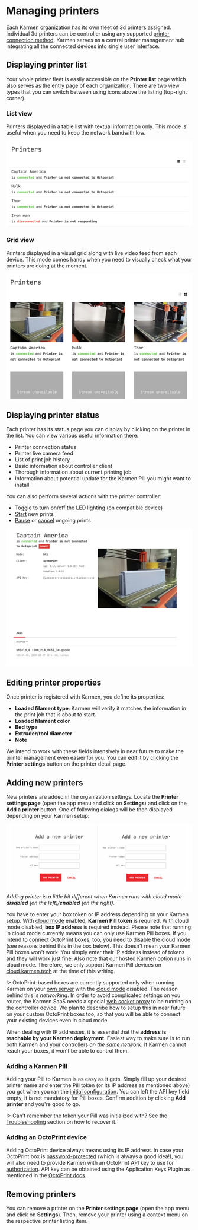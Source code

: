 # Managing printers

Each Karmen [organization](access.md?id=managing-organizations) has its own
fleet of 3d printers assigned. Individual 3d printers can be controller using any
supported [printer connection method](connecting-your-devices.md). Karmen serves
as a central printer management hub integrating all the connected devices into
single user interface.

## Displaying printer list

Your whole printer fleet is easily accessible on the **Printer list** page which
also serves as the entry page of each [organization](access.md). There are two
view types that you can switch between using icons above the listing (top-right
corner).

### List view

Printers displayed in a table list with textual information only. This mode is
useful when you need to keep the network bandwith low.

<div class="center">

![Printer list view](_media/printers-list-view.png ":size=600x276")

</div>

### Grid view

Printers displayed in a visual grid along with live video feed from each device.
This mode comes handy when you need to visually check what your printers are doing
at the moment.

<div class="center">

![Printer grid view](_media/printers-grid-view.png ":size=600x441")

</div>

## Displaying printer status

Each printer has its status page you can display by clicking on the printer in
the list. You can view various useful information there:

- Printer connection status
- Printer live camera feed
- List of print job history
- Basic information about controller client
- Thorough information about current printing job
- Information about potential update for the Karmen Pill you might want to install

You can also perform several actions with the printer controller:

- Toggle to turn on/off the LED lighting (on compatible device)
- [Start](printing.md?id=starting-new-prints) new prints
- [Pause](printing.md?id=pausing-and-resuming-ongoing-prints) or [cancel](printing.md?id=cancelling-prints) ongoing prints

<div class="center">

![Printer status](_media/printers-detail.png ":size=600x441")

</div>

## Editing printer properties

Once printer is registered with Karmen, you define its properties:

* **Loaded filament type**: Karmen will verify it matches the information in the
  print job that is about to start.
* **Loaded filament color**
* **Bed type**
* **Extruder/tool diameter**
* **Note**

We intend to work with these fields intensively in near future to make the
printer management even easier for you. You can edit it by clicking
the **Printer settings** button on the printer detail page.

## Adding new printers

New printers are added in the organization settings. Locate the **Printer settings
page** (open the app menu and click on **Settings**) and click on the **Add a
printer** button. One of following dialogs will be then displayed depending on
your Karmen setup:

<div class="center">

![Add a printer](_media/printers-add-printer.svg)
*Adding printer is a little bit different when Karmen runs with cloud mode **disabled** (on the left)/**enabled** (on the right).*

</div>

You have to enter your box token or IP address depending on your Karmen setup.
With [cloud mode](on-premise.md?id=configuration) enabled, **Karmen Pill token**
is required. With cloud mode disabled, **box IP address** is required instead.
Please note that running in cloud mode currently means you can only use Karmen
Pill boxes. If you intend to connect OctoPrint boxes, too, you need to disable
the cloud mode (see reasons behind this in the box below). This doesn't mean
your Karmen Pill boxes won't work. You simply enter their IP address instead of
tokens and they will work just fine. Also note that our hosted Karmen option
runs in cloud mode. Therefore, we only support Karmen Pill devices on
[cloud.karmen.tech](https://cloud.karmen.tech) at the time of this writing.

!> OctoPrint-based boxes are currently supported only when running Karmen on your [own
server](on-premise.md) with the [cloud mode](on-premise.md?id=configuration)
disabled. The reason behind this is *networking*. In order to avoid complicated
settings on you router, the Karmen SaaS needs a special [web socket
proxy](https://github.com/fragaria/websocket-proxy) to be running on the
controller device. We plan to describe how to setup this in near future on your
custom OctoPrint boxes too, so that you will be able to connect your existing
devices even in cloud mode.

When dealing with IP addresses, it is essential that the **address is reachable by
your Karmen deployment**. Easiest way to make sure is to run both Karmen and
your controllers *on the same network*. If Karmen cannot reach your boxes, it
won't be able to control them.

### Adding a Karmen Pill

Adding your Pill to Karmen is as easy as it gets. Simply fill up your desired
printer name and enter the Pill token (or its IP address as mentioned above) you
got when you ran the [initial
configuration](pill-getting-started.md?id=initial-configuration). You can left
the API key field empty, it is not mandatory for Pill boxes. Confirm addition by
clicking **Add printer** and you're good to go.

!> Can't remember the token your Pill was initialized with? See the
[Troubleshooting](pill-troubleshooting.md?id=recovering-a-lost-pill-token)
section on how to recover it.


### Adding an OctoPrint device

Adding OctoPrint device always means using its IP address. In case your
OctoPrint box is
[password-protected](http://docs.octoprint.org/en/master/features/accesscontrol.html#sec-features-access-control)
(which is always a good idea!), you will also need to provide Karmen with an
OctoPrint API key to use for
[authorization](http://docs.octoprint.org/en/master/api/general.html#authorization).
API key can be obtained using the Application Keys Plugin as mentioned in the
[OctoPrint
docs](http://docs.octoprint.org/en/master/bundledplugins/appkeys.html#sec-bundledplugins-appkeys).

## Removing printers

You can remove a printer on the **Printer settings page** (open the app menu
and click on **Settings**). Then, remove your printer using a context menu on
the respective printer listing item.
